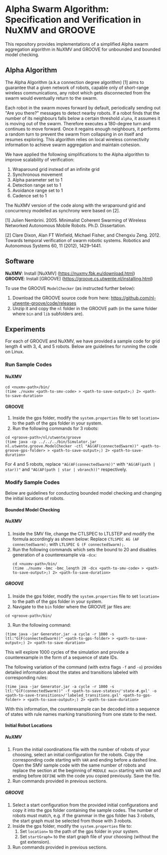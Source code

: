 # Alpha Swarm Algorithm: Specification and Verification in NuXMV and GROOVE
This repository provides implementations of a simplified Alpha swarm aggregation algorithm in NuXMV and GROOVE for unbounded and bounded model checking.

## Alpha Algorithm
The Alpha Algorithm (a.k.a connection degree algorithm) [1] aims to guarantee that a given network of robots, capable only of short-range wireless communications, any robot which gets disconnected from the swarm would eventually return to the swarm.

Each robot in the swarm moves forward by default, periodically sending out "Are you there?" messages to detect nearby robots. If a robot finds that the number of its neighbours falls below a certain threshold ```alpha```, it assumes it is moving out of the swarm. Therefore executes a 180-degree turn and continues to move forward. Once it regains enough neighbours, it performs a random turn to prevent the swarm from collapsing in on itself and resumes exploring. This algorithm relies on local wireless connectivity information to achieve swarm aggregation and maintain cohesion​​.

We have applied the following simplifications to the Alpha algorithm to improve scalability of verification:
1. Wraparound grid instead of an infinite grid
2. Synchronous movement
3. Alpha parameter set to 1
4. Detection range set to 1
5. Avoidance range set to 1
6. Cadence set to 1

The NuXMV version of the code along with the wraparound grid and concurrency modelled as synchrony were based on [2].

[1] Julien Nembrini. 2005. Minimalist Coherent Swarming of Wireless Networked Autonomous Mobile Robots. Ph.D. Dissertation. 

[2] Clare Dixon, Alan FT Winfield, Michael Fisher, and Chengxiu Zeng. 2012. Towards temporal verification of swarm robotic systems. Robotics and Autonomous Systems 60, 11 (2012), 1429–1441.

## Software
**NuXMV**: Install [NuXMV] (https://nuxmv.fbk.eu/download.html)<br />
**GROOVE**: Install [GROOVE] (https://groove.cs.utwente.nl/installing.html)<br />

To use the GROOVE ```ModelChecker``` (as instructed further below):
1. Download the GROOVE source code from here: https://github.com/nl-utwente-groove/code/releases <br />
2. Unzip it and copy the ```nl``` folder in the GROOVE path (in the same folder where ```bin``` and ```lib``` subfolders are).

## Experiments
For each of GROOVE and NuXMV, we have provided a sample code for grid length 4 with 3, 4, and 5 robots. Below are guidelines for running the code on Linux. 

### Run Sample Codes

#### NuXMV
```
cd <nuxmv-path>/bin/
(time ./nuxmv <path-to-smv-code> > <path-to-save-output>;) 2> <path-to-save-duration>
```

#### GROOVE
1. Inside the gps folder, modify the ```system.properties``` file to set ```location=``` to the path of the gps folder in your system.
2. Run the following commands for 3 robots:
```
cd <groove-path>/nl/utwente/groove
(time java -cp ../../../bin/Simulator.jar nl.utwente.groove.ModelChecker -ctl "AG(AF(connectedSwarm))" <path-to-groove-gps-folder> > <path-to-save-output>;) 2> <path-to-save-duration>
```
For 4 and 5 robots, replace ```"AG(AF(connectedSwarm))"``` with ```"AG(AF(path | star))"``` and ```"AG(AF(path | star | vbranch))"``` respectively.

### Modify Sample Codes
Below are guidelines for conducting bounded model checking and changing the initial locations of robots. 

#### Bounded Model Checking

##### NuXMV
1. Inside the SMV file, change the CTLSPEC to LTLSTEP and modify the formula accordingly as shown below:
   Replace  ```CTLSPEC AG (AF connectedSwarm);``` with ```LTLSPEC G (F connectedSwarm);```.
2. Run the following commands which sets the bound to 20 and disables generation of a counterexample via ```-dcx```:
   ```
   cd <nuxmv-path>/bin/
   (time ./nuxmv -bmc -bmc_length 20 -dcx <path-to-smv-code> > <path-to-save-output>;) 2> <path-to-save-duration>
   ```

##### GROOVE
1. Inside the gps folder, modify the ```system.properties``` file to set ```location=``` to the path of the gps folder in your system.
2. Navigate to the ```bin``` folder where the GROOVE jar files are:
```
cd <groove-path>/bin/
```
3. Run the following command:
```
(time java -jar Generator.jar -a cycle -r 1000 -s ltl:"G(F(connectedSwarm))" <path-to-gps-folder> > <path-to-save-output>;) 2> <path-to-save-duration>
```
This will explore 1000 cycles of the simulation and provide a counterexample in the form of a sequence of state IDs. <br />

The following variation of the command (with extra flags ```-f``` and ```-o```) provides detailed information about the states and transitions labeled with corresponding rules:

```
(time java -jar Generator.jar -a cycle -r 1000 -s ltl:"G(F(connectedSwarm))" -f <path-to-save-states>/'state-#.gxl' -o <path-to-save-transitions>/'labeled_transitions.gxl' <path-to-gps-folder> > <path-to-save-output>;) 2> <path-to-save-duration>
```
With this information, the counterexample can be decoded into a sequence of states with rule names marking transitioning from one state to the next. 

#### Initial Robot Locations


##### NuXMV
1. From the initial coordinations file with the number of robots of your choosing, select an initial configuration for the robots. Copy the corresponding code starting with ```VAR``` and ending before a dashed line. Open the SMV sample code with the same number of robots and replace the section at the beginning of ```MODULE main``` starting with ```VAR``` and ending before ```DEFINE``` with the code you copied previously. Save the file.
2. Run commands provided in previous sections. 


##### GROOVE
1. Select a start configuration from the provided initial configurations and copy it into the gps folder containing the sample codes. The number of robots must match, e.g. if the grammar in the gps folder has 3 robots, the start graph must be selected from those with 3 robots.
2. Inside the gps folder, modify the ```system.properties``` file to:
    1. Set ```location=``` to the path of the gps folder in your system.
    2. Set ```startGraph=``` to the start graph file of your choosing (without the gst extension).
3. Run commands provided in previous sections.





